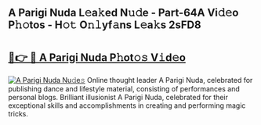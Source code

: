 ## A Parigi Nuda L𝚎a𝚔ed N𝚞𝚍e - Part-64A Vi𝚍𝚎o P𝚑𝚘tos - H𝚘𝚝 O𝚗𝚕yf𝚊ns L𝚎a𝚔s 2sFD8

# <h2><a href="http://kf3k5tp.oniu.top/?m=A+Parigi+Nuda">🔗👉 🔴 A Parigi Nuda P𝚑ot𝚘𝚜 V𝚒d𝚎o</a></h2>

[![A Parigi Nuda Nu𝚍e𝚜](https://i.imgur.com/0qMVB7G.gif)](http://kf3k5tp.oniu.top/?m=A+Parigi+Nuda)
Online thought leader A Parigi Nuda, celebrated for publishing dance and lifestyle material, consisting of performances and personal blogs. Brilliant illusionist A Parigi Nuda, celebrated for their exceptional skills and accomplishments in creating and performing magic tricks.  
